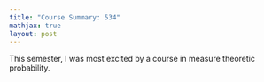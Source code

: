 ```yaml
---
title: "Course Summary: 534"
mathjax: true
layout: post
---
```

This semester, I was most excited by a course in measure theoretic probability.